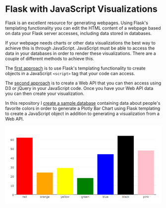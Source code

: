 # Flask with JavaScript Visualizations

Flask is an excellent resource for generating webpages.  Using Flask's templating functionality you can edit the HTML content of a webpage based on data your Flask server accesses, including data stored in databases.

If your webpage needs charts or other data visualizations the best way to achieve this is through JavaScript.  JavaScript must be able to access the data in your databases in order to render these visualizations.  There are a couple of different methods to achieve this.  

The [first approach](templates/js-templating.html) is to use Flask's templating functionality to create objects in a JavaScript `<script>` tag that your code can access.

The [second approach](templates/js-using-web-api.html) is to create a Web API that you can then access using D3 or jQuery in your JavaScript code.  Once you have your Web API data you can then create your visualization.

In this repository I [create a sample database](db/setup.py) containing data about people's favorite colors in order to generate a Plotly Bar Chart using Flask templating to create a JavaScript object in addition to generating a visualization from a Web API.



![Sample Chart!](/images/sample-chart.png "A Sample Chart")